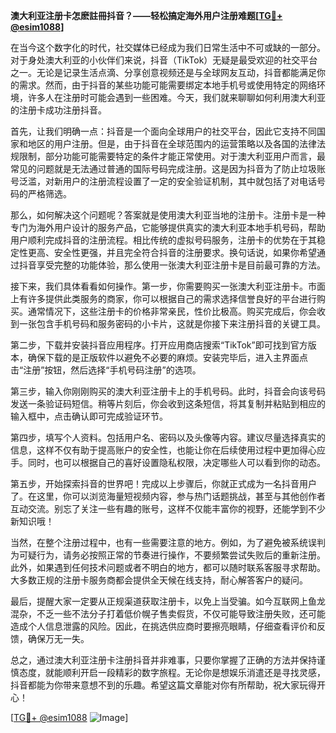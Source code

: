 **澳大利亚注册卡怎麽註冊抖音？——轻松搞定海外用户注册难题[[TG💪+ @esim1088](https://t.me/s/esim1088)]**

在当今这个数字化的时代，社交媒体已经成为我们日常生活中不可或缺的一部分。对于身处澳大利亚的小伙伴们来说，抖音（TikTok）无疑是最受欢迎的社交平台之一。无论是记录生活点滴、分享创意视频还是与全球网友互动，抖音都能满足你的需求。然而，由于抖音的某些功能可能需要绑定本地手机号或使用特定的网络环境，许多人在注册时可能会遇到一些困难。今天，我们就来聊聊如何利用澳大利亚的注册卡成功注册抖音。

首先，让我们明确一点：抖音是一个面向全球用户的社交平台，因此它支持不同国家和地区的用户注册。但是，由于抖音在全球范围内的运营策略以及各国的法律法规限制，部分功能可能需要特定的条件才能正常使用。对于澳大利亚用户而言，最常见的问题就是无法通过普通的国际号码完成注册。这是因为抖音为了防止垃圾账号泛滥，对新用户的注册流程设置了一定的安全验证机制，其中就包括了对电话号码的严格筛选。

那么，如何解决这个问题呢？答案就是使用澳大利亚当地的注册卡。注册卡是一种专门为海外用户设计的服务产品，它能够提供真实的澳大利亚本地手机号码，帮助用户顺利完成抖音的注册流程。相比传统的虚拟号码服务，注册卡的优势在于其稳定性更高、安全性更强，并且完全符合抖音的注册要求。换句话说，如果你希望通过抖音享受完整的功能体验，那么使用一张澳大利亚注册卡是目前最可靠的方法。

接下来，我们具体看看如何操作。第一步，你需要购买一张澳大利亚注册卡。市面上有许多提供此类服务的商家，你可以根据自己的需求选择信誉良好的平台进行购买。通常情况下，这些注册卡的价格非常亲民，性价比极高。购买完成后，你会收到一张包含手机号码和服务密码的小卡片，这就是你接下来注册抖音的关键工具。

第二步，下载并安装抖音应用程序。打开应用商店搜索“TikTok”即可找到官方版本，确保下载的是正版软件以避免不必要的麻烦。安装完毕后，进入主界面点击“注册”按钮，然后选择“手机号码注册”的选项。

第三步，输入你刚刚购买的澳大利亚注册卡上的手机号码。此时，抖音会向该号码发送一条验证码短信。稍等片刻后，你会收到这条短信，将其复制并粘贴到相应的输入框中，点击确认即可完成验证环节。

第四步，填写个人资料。包括用户名、密码以及头像等内容。建议尽量选择真实的信息，这样不仅有助于提高账户的安全性，也能让你在后续使用过程中更加得心应手。同时，也可以根据自己的喜好设置隐私权限，决定哪些人可以看到你的动态。

第五步，开始探索抖音的世界吧！完成以上步骤后，你就正式成为一名抖音用户了。在这里，你可以浏览海量短视频内容，参与热门话题挑战，甚至与其他创作者互动交流。别忘了关注一些有趣的账号，这样不仅能丰富你的视野，还能学到不少新知识哦！

当然，在整个注册过程中，也有一些需要注意的地方。例如，为了避免被系统误判为可疑行为，请务必按照正常的节奏进行操作，不要频繁尝试失败后的重新注册。此外，如果遇到任何技术问题或者不明白的地方，都可以随时联系客服寻求帮助。大多数正规的注册卡服务商都会提供全天候在线支持，耐心解答客户的疑问。

最后，提醒大家一定要从正规渠道获取注册卡，以免上当受骗。如今互联网上鱼龙混杂，不乏一些不法分子打着低价幌子售卖假货，不仅可能导致注册失败，还可能造成个人信息泄露的风险。因此，在挑选供应商时要擦亮眼睛，仔细查看评价和反馈，确保万无一失。

总之，通过澳大利亚注册卡注册抖音并非难事，只要你掌握了正确的方法并保持谨慎态度，就能顺利开启一段精彩的数字旅程。无论你是想娱乐消遣还是寻找灵感，抖音都能为你带来意想不到的乐趣。希望这篇文章能对你有所帮助，祝大家玩得开心！

[[TG💪+ @esim1088](https://t.me/s/esim1088) ![Image](https://i.postimg.cc/4NQfJmqS/Snipaste-2025-05-13-00-14-12.png)]
